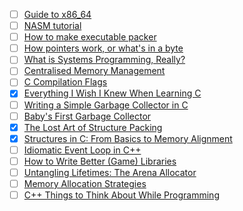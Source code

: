 - [ ] [Guide to x86_64](https://web.stanford.edu/class/archive/cs/cs107/cs107.1206/guide/x86-64.html)
- [ ] [NASM tutorial](https://cs.lmu.edu/~ray/notes/nasmtutorial/)
- [ ] [How to make executable packer](https://fasterthanli.me/series/making-our-own-executable-packer)
- [ ] [How pointers work, or what's in a byte](https://www.ralfj.de/blog/2018/07/24/pointers-and-bytes.html)
- [ ] [What is Systems Programming, Really?](https://willcrichton.net/notes/systems-programming/)
- [ ] [Centralised Memory Management](https://sasluca.github.io/cmm.html)
- [ ] [C Compilation Flags](https://nullprogram.com/blog/2023/04/29/)
- [x] [Everything I Wish I Knew When Learning C](https://tmewett.com/c-tips/)
- [ ] [Writing a Simple Garbage Collector in C](https://maplant.com/gc.html)
- [ ] [Baby's First Garbage Collector](https://journal.stuffwithstuff.com/2013/12/08/babys-first-garbage-collector/)
- [x] [The Lost Art of Structure Packing](http://www.catb.org/esr/structure-packing/)
- [x] [Structures in C: From Basics to Memory Alignment](https://abstractexpr.com/2023/06/29/structures-in-c-from-basics-to-memory-alignment/)
- [ ] [Idiomatic Event Loop in C++](https://habr.com/en/articles/665730/)
- [ ] [How to Write Better (Game) Libraries](https://handmade.network/forums/articles/t/7138-how_to_write_better_game_libraries)
- [ ] [Untangling Lifetimes: The Arena Allocator](https://www.rfleury.com/p/untangling-lifetimes-the-arena-allocator)
- [ ] [Memory Allocation Strategies](https://www.gingerbill.org/series/memory-allocation-strategies/)
- [ ] [C++ Things to Think About While Programming](https://palikar.github.io/projects/cpp_tips/)
